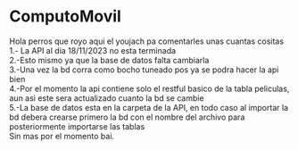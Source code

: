 # ComputoMovil
Hola perros que royo aqui el youjach pa comentarles unas cuantas cositas  
1.- La API al dia 18/11/2023 no esta terminada  
2.-Esto mismo ya que la base de datos falta cambiarla  
3.-Una vez la bd corra como bocho tuneado pos ya se podra hacer la api bien  
4.-Por el momento la api contiene solo el restful basico de la tabla peliculas, aun asi este sera actualizado cuanto la bd se cambie  
5.-La base de datos esta en la carpeta de la API, en todo caso al importar la bd debera crearse primero la bd con el nombre del archivo para posteriormente importarse las tablas  
Sin mas por el momento bai.
